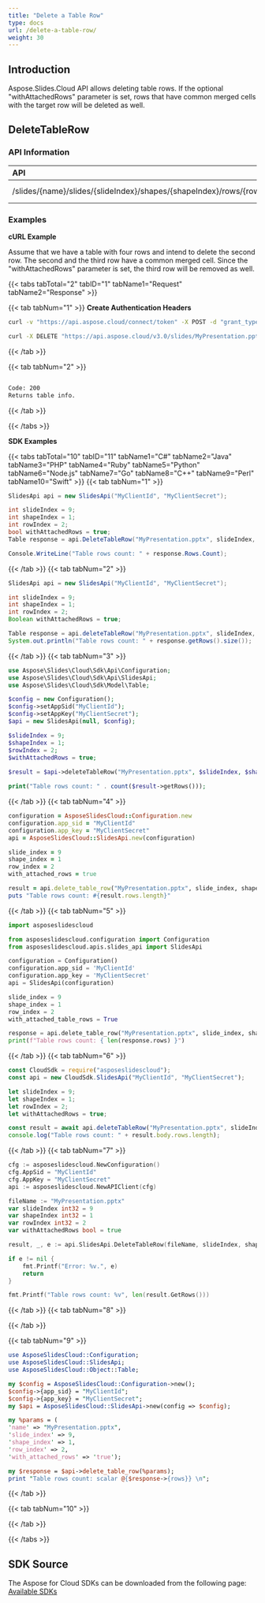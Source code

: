 ```yaml
---
title: "Delete a Table Row"
type: docs
url: /delete-a-table-row/
weight: 30
---
```

## **Introduction**
Aspose.Slides.Cloud API allows deleting table rows. If the optional "withAttachedRows" parameter is set, rows that have common merged cells with the target row will be deleted as well. 
## **DeleteTableRow**
### **API Information**
|**API**|**Type**|**Description**|**Resource**|
| :- | :- | :- | :- |
/slides/{name}/slides/{slideIndex}/shapes/{shapeIndex}/rows/{rowIndex}|DELETE|Returns table info|[DeleteTableRow](#)
### **Examples**
**cURL Example**

Assume that we have a table with four rows and intend to delete the second row. The second and the third row have a common merged cell. Since the "withAttachedRows" parameter is set, the third row will be removed as well.

{{< tabs tabTotal="2" tabID="1" tabName1="Request" tabName2="Response" >}}

{{< tab tabNum="1" >}}
**Create Authentication Headers**
```sh
curl -v "https://api.aspose.cloud/connect/token" -X POST -d "grant_type=client_credentials&client_id=XXXX&client_secret=XXXX-XX" -H "Content-Type: application/x-www-form-urlencoded" -H "Accept: application/json"
```

```sh
curl -X DELETE "https://api.aspose.cloud/v3.0/slides/MyPresentation.pptx/slides/9/shapes/1/rows/2" -H "Authorization: Bearer [Access Token]"
```

{{< /tab >}}

{{< tab tabNum="2" >}}
```sh

Code: 200
Returns table info.

```
{{< /tab >}}

{{< /tabs >}}

**SDK Examples**

{{< tabs tabTotal="10" tabID="11" tabName1="C#" tabName2="Java" tabName3="PHP" tabName4="Ruby" tabName5="Python" tabName6="Node.js" tabName7="Go" tabName8="C++" tabName9="Perl" tabName10="Swift" >}}
{{< tab tabNum="1" >}}

```csharp
SlidesApi api = new SlidesApi("MyClientId", "MyClientSecret");

int slideIndex = 9;
int shapeIndex = 1;
int rowIndex = 2;
bool withAttachedRows = true;
Table response = api.DeleteTableRow("MyPresentation.pptx", slideIndex, shapeIndex, rowIndex, withAttachedRows);

Console.WriteLine("Table rows count: " + response.Rows.Count);
```

{{< /tab >}}
{{< tab tabNum="2" >}}

```java
SlidesApi api = new SlidesApi("MyClientId", "MyClientSecret");

int slideIndex = 9;
int shapeIndex = 1;
int rowIndex = 2;
Boolean withAttachedRows = true;

Table response = api.deleteTableRow("MyPresentation.pptx", slideIndex, shapeIndex, rowIndex, withAttachedRows, null, null, null);
System.out.println("Table rows count: " + response.getRows().size());
```
{{< /tab >}}
{{< tab tabNum="3" >}}

```php
use Aspose\Slides\Cloud\Sdk\Api\Configuration;
use Aspose\Slides\Cloud\Sdk\Api\SlidesApi;
use Aspose\Slides\Cloud\Sdk\Model\Table;

$config = new Configuration();
$config->setAppSid("MyClientId");
$config->setAppKey("MyClientSecret");
$api = new SlidesApi(null, $config);

$slideIndex = 9;
$shapeIndex = 1;
$rowIndex = 2;
$withAttachedRows = true;
        
$result = $api->deleteTableRow("MyPresentation.pptx", $slideIndex, $shapeIndex, $rowIndex, $withAttachedRows);

print("Table rows count: " . count($result->getRows()));
```

{{< /tab >}}
{{< tab tabNum="4" >}}

```ruby
configuration = AsposeSlidesCloud::Configuration.new
configuration.app_sid = "MyClientId"
configuration.app_key = "MyClientSecret"
api = AsposeSlidesCloud::SlidesApi.new(configuration)

slide_index = 9
shape_index = 1
row_index = 2
with_attached_rows = true

result = api.delete_table_row("MyPresentation.pptx", slide_index, shape_index, row_index, with_attached_rows)
puts "Table rows count: #{result.rows.length}"
```

{{< /tab >}}
{{< tab tabNum="5" >}}

```python
import asposeslidescloud

from asposeslidescloud.configuration import Configuration
from asposeslidescloud.apis.slides_api import SlidesApi

configuration = Configuration()
configuration.app_sid = 'MyClientId'
configuration.app_key = 'MyClientSecret'
api = SlidesApi(configuration)

slide_index = 9
shape_index = 1
row_index = 2
with_attached_table_rows = True

response = api.delete_table_row("MyPresentation.pptx", slide_index, shape_index, row_index, with_attached_table_rows)
print(f"Table rows count: { len(response.rows) }")
```

{{< /tab >}}
{{< tab tabNum="6" >}}

```javascript
const CloudSdk = require("asposeslidescloud");
const api = new CloudSdk.SlidesApi("MyClientId", "MyClientSecret");

let slideIndex = 9;
let shapeIndex = 1;
let rowIndex = 2;
let withAttachedRows = true;

const result = await api.deleteTableRow("MyPresentation.pptx", slideIndex, shapeIndex, rowIndex, withAttachedRows);         
console.log("Table rows count: " + result.body.rows.length);
```
{{< /tab >}}
{{< tab tabNum="7" >}}

```go
cfg := asposeslidescloud.NewConfiguration()
cfg.AppSid = "MyClientId"
cfg.AppKey = "MyClientSecret"
api := asposeslidescloud.NewAPIClient(cfg)

fileName := "MyPresentation.pptx"
var slideIndex int32 = 9
var shapeIndex int32 = 1
var rowIndex int32 = 2
var withAttachedRows bool = true

result, _, e := api.SlidesApi.DeleteTableRow(fileName, slideIndex, shapeIndex, rowIndex, &withAttachedRows, "", "", "")

if e != nil {
    fmt.Printf("Error: %v.", e)
    return
}

fmt.Printf("Table rows count: %v", len(result.GetRows()))
```

{{< /tab >}}
{{< tab tabNum="8" >}}

{{< /tab >}}

{{< tab tabNum="9" >}}

```perl
use AsposeSlidesCloud::Configuration;
use AsposeSlidesCloud::SlidesApi;
use AsposeSlidesCloud::Object::Table;

my $config = AsposeSlidesCloud::Configuration->new();
$config->{app_sid} = "MyClientId";
$config->{app_key} = "MyClientSecret";
my $api = AsposeSlidesCloud::SlidesApi->new(config => $config);

my %params = (
'name' => "MyPresentation.pptx",
'slide_index' => 9,
'shape_index' => 1,
'row_index' => 2,
'with_attached_rows' => 'true');

my $response = $api->delete_table_row(%params);
print "Table rows count: scalar @{$response->{rows}} \n";
```

{{< /tab >}}

{{< tab tabNum="10" >}}

{{< /tab >}}

{{< /tabs >}}
## **SDK Source**

The Aspose for Cloud SDKs can be downloaded from the following page: [Available SDKs](/slides/available-sdks/)
